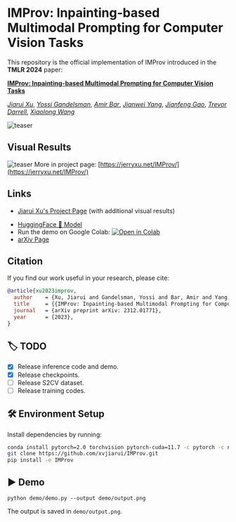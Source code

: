 # IMProv: Inpainting-based Multimodal Prompting for Computer Vision Tasks

This repository is the official implementation of IMProv introduced in the **TMLR 2024** paper:

[**IMProv: Inpainting-based Multimodal Prompting for Computer Vision Tasks**](https://arxiv.org/abs/2312.01771)

[*Jiarui Xu*](https://jerryxu.net),
[*Yossi Gandelsman*](https://yossigandelsman.github.io/),
[*Amir Bar*](https://www.amirbar.net/),
[*Jianwei Yang*](https://jwyang.github.io/),
[*Jianfeng Gao*](https://www.microsoft.com/en-us/research/people/jfgao/),
[*Trevor Darrell*](http://people.eecs.berkeley.edu/~trevor/),
[*Xiaolong Wang*](https://xiaolonw.github.io/)

![teaser](figs/teaser_v3.gif)

## Visual Results
![teaser](figs/teaser_results_v2.gif) 
More in project page: [https://jerryxu.net/IMProv/](https://jerryxu.net/IMProv/)


## Links
* [Jiarui Xu's Project Page](https://jerryxu.net/IMProv/) (with additional visual results)
<!-- * [HuggingFace 🤗 Demo](https://huggingface.co/spaces/xvjiarui/IMProv) -->
* [HuggingFace 🤗 Model](https://huggingface.co/xvjiarui/IMProv-v1-0)
* Run the demo on Google Colab: [![Open in Colab](https://colab.research.google.com/assets/colab-badge.svg)](https://colab.research.google.com/drive/1mJlZutYhVcwW9AMFcuEZ-d2SvuLnXLIh?usp=sharing)
* [arXiv Page](https://arxiv.org/abs/2312.01771)

## Citation

If you find our work useful in your research, please cite:

```BiBTeX
@article{xu2023improv,
  author    = {Xu, Jiarui and Gandelsman, Yossi and Bar, Amir and Yang, Jianwei and Gao, Jianfeng and Darrell, Trevor and Wang, Xiaolong},
  title     = {{IMProv: Inpainting-based Multimodal Prompting for Computer Vision Tasks}},
  journal   = {arXiv preprint arXiv: 2312.01771},
  year      = {2023},
}
```

## :label: TODO
- [x] Release inference code and demo.
- [x] Release checkpoints.
- [ ] Release S2CV dataset.
- [ ] Release training codes.

## :hammer_and_wrench: Environment Setup

Install dependencies by running:

```bash
conda install pytorch=2.0 torchvision pytorch-cuda=11.7 -c pytorch -c nvidia
git clone https://github.com/xvjiarui/IMProv.git
pip install -e IMProv
```

## :arrow_forward: Demo

```shell
python demo/demo.py --output demo/output.png
```
The output is saved in `demo/output.png`.

